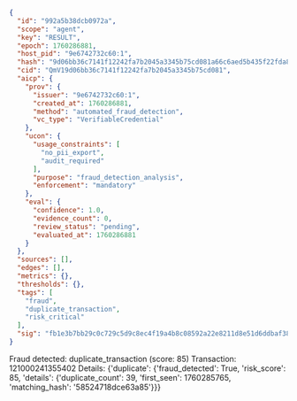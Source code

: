 ```json
{
  "id": "992a5b38dcb0972a",
  "scope": "agent",
  "key": "RESULT",
  "epoch": 1760286881,
  "host_pid": "9e6742732c60:1",
  "hash": "9d06bb36c7141f12242fa7b2045a3345b75cd081a66c6aed5b435f22fda8dfdb",
  "cid": "QmV19d06bb36c7141f12242fa7b2045a3345b75cd081",
  "aicp": {
    "prov": {
      "issuer": "9e6742732c60:1",
      "created_at": 1760286881,
      "method": "automated_fraud_detection",
      "vc_type": "VerifiableCredential"
    },
    "ucon": {
      "usage_constraints": [
        "no_pii_export",
        "audit_required"
      ],
      "purpose": "fraud_detection_analysis",
      "enforcement": "mandatory"
    },
    "eval": {
      "confidence": 1.0,
      "evidence_count": 0,
      "review_status": "pending",
      "evaluated_at": 1760286881
    }
  },
  "sources": [],
  "edges": [],
  "metrics": {},
  "thresholds": {},
  "tags": [
    "fraud",
    "duplicate_transaction",
    "risk_critical"
  ],
  "sig": "fb1e3b7bb29c0c729c5d9c8ec4f19a4b8c08592a22e8211d8e51d6ddbaf38eca"
}
```

Fraud detected: duplicate_transaction (score: 85)
Transaction: 121000241355402
Details: {'duplicate': {'fraud_detected': True, 'risk_score': 85, 'details': {'duplicate_count': 39, 'first_seen': 1760285765, 'matching_hash': '58524718dce63a85'}}}